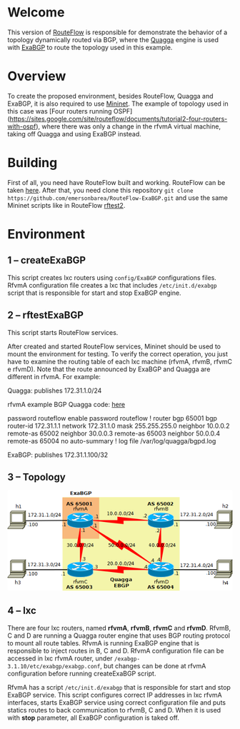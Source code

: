 # Welcome

This version of [RouteFlow](http://cpqd.github.io/RouteFlow/) is responsible for demonstrate the behavior of a topology dynamically routed via BGP, where the [Quagga](http://www.nongnu.org/quagga/) engine is used with [ExaBGP](https://code.google.com/p/exabgp/) to route the topology used in this example.

# Overview

To create the proposed environment, besides RouteFlow, Quagga and ExaBGP, it is also required to use [Mininet](http://mininet.org/). The example of topology used in this case was [Four routers running OSPF] (https://sites.google.com/site/routeflow/documents/tutorial2-four-routers-with-ospf), where there was only a change in the rfvmA virtual machine, taking off Quagga and using ExaBGP instead.

# Building

First of all, you need have RouteFlow built and working. RouteFlow can be taken [here](https://github.com/CPqD/RouteFlow/blob/master/README.md#building). After that, you need clone this repository `git clone https://github.com/emersonbarea/RouteFlow-ExaBGP.git` and use the same Mininet scripts like in RouteFlow [rftest2](https://sites.google.com/site/routeflow/documents/tutorial2-four-routers-with-ospf).

# Environment

## 1 – createExaBGP

This script creates lxc routers using `config/ExaBGP` configurations files. RfvmA configuration file creates a lxc that includes `/etc/init.d/exabgp` script that is responsible for start and stop ExaBGP engine.

## 2 – rftestExaBGP

This script starts RouteFlow services.

After created and started RouteFlow services, Mininet should be used to mount the environment for testing. To verify the correct operation, you just have to examine the routing table of each lxc machine (rfvmA, rfvmB, rfvmC e rfvmD). Note that the route announced by ExaBGP and Quagga are different in rfvmA. For example:

Quagga: publishes 172.31.1.0/24

rfvmA example BGP Quagga code: [here](https://github.com/emersonbarea/RouteFlow-ExaBGP/blob/master/config/ExaBGP/rfvmA/rootfs/etc/quagga/bgpd.conf)

password routeflow
enable password routeflow
!
router bgp 65001
        bgp router-id 172.31.1.1
        network 172.31.1.0 mask 255.255.255.0
        neighbor 10.0.0.2 remote-as 65002
        neighbor 30.0.0.3 remote-as 65003
        neighbor 50.0.0.4 remote-as 65004
        no auto-summary
!
log file /var/log/quagga/bgpd.log

ExaBGP: publishes 172.31.1.100/32



## 3 – Topology

![Topology](/RouteFlow-ExaBGP_Topology.png)


## 4 – lxc

There are four lxc routers, named **rfvmA**, **rfvmB**, **rfvmC** and **rfvmD**. RfvmB, C and D are running a Quagga router engine that uses BGP routing protocol to mount all route tables. RfvmA is running ExaBGP engine that is responsible to inject routes in B, C and D. RfvmA configuration file can be accessed in lxc rfvmA router, under `/exabgp-3.1.10/etc/exabgp/exabgp.conf`, but changes can be done at rfvmA configuration before running createExaBGP script.

RfvmA has a script `/etc/init.d/exabgp` that is responsible for start and stop ExaBGP service. This script configures correct IP addresses in lxc rfvmA interfaces, starts ExaBGP service using correct configuration file and puts statics routes to back communication to rfvmB, C and D. When it is used with **stop** parameter, all ExaBGP configuration is taked off.
